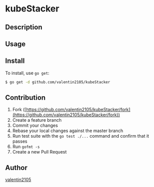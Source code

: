 # kubeStacker



## Description

## Usage

## Install

To install, use `go get`:

```bash
$ go get -d github.com/valentin2105/kubeStacker
```

## Contribution

1. Fork ([https://github.com/valentin2105/kubeStacker/fork](https://github.com/valentin2105/kubeStacker/fork))
1. Create a feature branch
1. Commit your changes
1. Rebase your local changes against the master branch
1. Run test suite with the `go test ./...` command and confirm that it passes
1. Run `gofmt -s`
1. Create a new Pull Request

## Author

[valentin2105](https://github.com/valentin2105)
